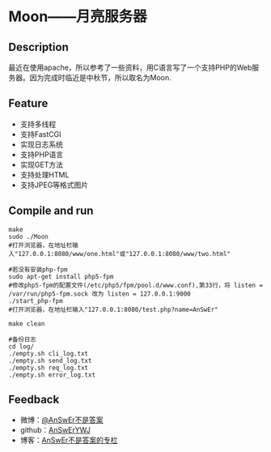# Moon——月亮服务器
## Description
最近在使用apache，所以参考了一些资料，用C语言写了一个支持PHP的Web服务器。因为完成时临近是中秋节，所以取名为Moon.  

## Feature
- 支持多线程
- 支持FastCGI
- 实现日志系统
- 支持PHP语言
- 实现GET方法
- 支持处理HTML
- 支持JPEG等格式图片

## Compile and run
```
make
sudo ./Moon
#打开浏览器，在地址栏输入"127.0.0.1:8080/www/one.html"或"127.0.0.1:8080/www/two.html"

#若没有安装php-fpm
sudo apt-get install php5-fpm
#修改php5-fpm的配置文件(/etc/php5/fpm/pool.d/www.conf),第33行，将 listen = /var/run/php5-fpm.sock 改为 listen = 127.0.0.1:9000
./start_php-fpm 
#打开浏览器，在地址栏输入"127.0.0.1:8080/test.php?name=AnSwEr"

make clean

#备份日志
cd log/ 
./empty.sh cli_log.txt
./empty.sh send_log.txt
./empty.sh req_log.txt
./empty.sh error_log.txt
```

## Feedback
- 微博：[@AnSwEr不是答案](http://weibo.com/1783591593)
- github：[AnSwErYWJ](https://github.com/AnSwErYWJ)
- 博客：[AnSwEr不是答案的专栏](http://blog.csdn.net/u011192270)
